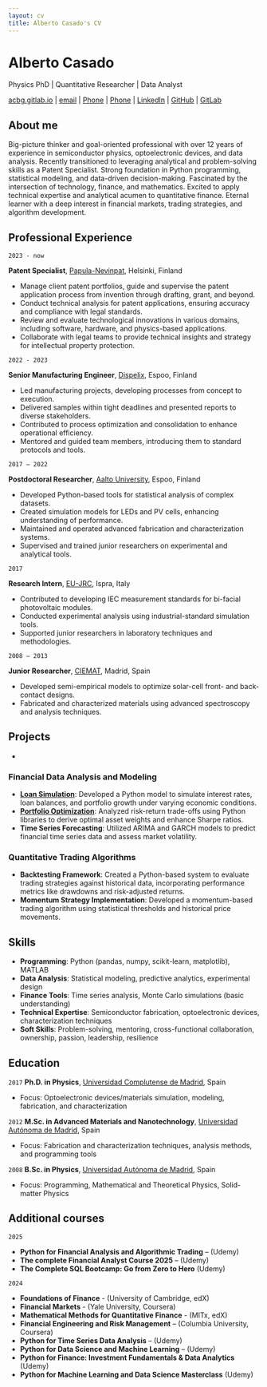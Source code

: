 ```yaml
---
layout: cv
title: Alberto Casado's CV
---
```

# Alberto Casado
Physics PhD | Quantitative Researcher | Data Analyst

<div id="webaddress">
<a href="http://acbg.gitlab.io/">acbg.gitlab.io</a>
| <a href="casado.alberto@gmail.com">email</a>
| <a href="358) 50 308 8737">Phone</a>
| <a href="(+358) 50 308 8737">Phone</a>
| <a href="linkedin.com/in/acbgg">LinkedIn</a>
| <a href="github.com/acbg">GitHub</a>
| <a href="gitlab.com/acbg">GitLab</a>

</div>


## About me

Big-picture thinker and goal-oriented professional with over 12 years of experience in semiconductor physics, optoelectronic devices, and data analysis.
Recently transitioned to leveraging analytical and problem-solving skills as a Patent Specialist.
Strong foundation in Python programming, statistical modeling, and data-driven decision-making.
Fascinated by the intersection of technology, finance, and mathematics.
Excited to apply technical expertise and analytical acumen to quantitative finance.
Eternal learner with a deep interest in financial markets, trading strategies, and algorithm development.

## Professional Experience

`2023 - now`
<!-- `Nov 2023 - now` -->
__Patent Specialist__, [Papula-Nevinpat](https://www.papula-nevinpat.com), Helsinki, Finland

- Manage client patent portfolios, guide and supervise the patent application process from invention through drafting, grant, and beyond.
- Conduct technical analysis for patent applications, ensuring accuracy and compliance with legal standards.
- Review and evaluate technological innovations in various domains, including software, hardware, and physics-based applications.
- Collaborate with legal teams to provide technical insights and strategy for intellectual property protection.

`2022 - 2023`
<!-- `Apr 2022 - Oct 2023` -->
__Senior Manufacturing Engineer__, [Dispelix](https://www.dispelix.com), Espoo, Finland

- Led manufacturing projects, developing processes from concept to execution.
- Delivered samples within tight deadlines and presented reports to diverse stakeholders.
- Contributed to process optimization and consolidation to enhance operational efficiency.
- Mentored and guided team members, introducing them to standard protocols and tools.

`2017 – 2022`
<!-- `Nov 2017 – Mar 2022` -->
__Postdoctoral Researcher__, [Aalto University](https://www.aalto.fi), Espoo, Finland

- Developed Python-based tools for statistical analysis of complex datasets.
- Created simulation models for LEDs and PV cells, enhancing understanding of performance.
- Maintained and operated advanced fabrication and characterization systems.
- Supervised and trained junior researchers on experimental and analytical tools.

`2017`
<!-- `May 2017 – Oct 2017` -->
__Research Intern__, [EU-JRC](https://joint-research-centre.ec.europa.eu/index_en), Ispra, Italy

- Contributed to developing IEC measurement standards for bi-facial photovoltaic modules.
- Conducted experimental analysis using industrial-standard simulation tools.
- Supported junior researchers in laboratory techniques and methodologies.

`2008 – 2013`
<!-- `Sep 2008 – Sep 2013` -->
__Junior Researcher__, [CIEMAT](https://www.ciemat.es), Madrid, Spain

- Developed semi-empirical models to optimize solar-cell front- and back-contact designs.
- Fabricated and characterized materials using advanced spectroscopy and analysis techniques.

## Projects

-

### Financial Data Analysis and Modeling

- **[Loan Simulation](https://github.com/acbg/loan_simulations)**: Developed a Python model to simulate interest rates, loan balances, and portfolio growth under varying economic conditions.
- **[Portfolio Optimization](https://github.com/acbg/portfolio_optimization)**: Analyzed risk-return trade-offs using Python libraries to derive optimal asset weights and enhance Sharpe ratios.
- **Time Series Forecasting**: Utilized ARIMA and GARCH models to predict financial time series data and assess market volatility.

### Quantitative Trading Algorithms

- **Backtesting Framework**: Created a Python-based system to evaluate trading strategies against historical data, incorporating performance metrics like drawdowns and risk-adjusted returns.
- **Momentum Strategy Implementation**: Developed a momentum-based trading algorithm using statistical thresholds and historical price movements.


## Skills

- __Programming__: Python (pandas, numpy, scikit-learn, matplotlib), MATLAB
- __Data Analysis__: Statistical modeling, predictive analytics, experimental design
- __Finance Tools__: Time series analysis, Monte Carlo simulations (basic understanding)
- __Technical Expertise__: Semiconductor fabrication, optoelectronic devices, characterization techniques
- __Soft Skills__: Problem-solving, mentoring, cross-functional collaboration, ownership, passion, leadership, resilience

## Education

`2017`
__Ph.D. in Physics__, [Universidad Complutense de Madrid](https://www.ucm.es), Spain

- Focus: Optoelectronic devices/materials simulation, modeling, fabrication, and characterization

`2012`
__M.Sc. in Advanced Materials and Nanotechnology__, [Universidad Autónoma de Madrid](https://www.uam.es), Spain

- Focus: Fabrication and characterization techniques, analysis methods, and programming tools

`2008`
__B.Sc. in Physics__, [Universidad Autónoma de Madrid](https://www.uam.es), Spain
- Focus: Programming, Mathematical and Theoretical Physics, Solid-matter Physics

## Additional courses

`2025`
- __Python for Financial Analysis and Algorithmic Trading__ – (Udemy)
- __The complete Financial Analyst Course 2025__ – (Udemy)
- __The Complete SQL Bootcamp: Go from Zero to Hero__ (Udemy)

`2024`
- __Foundations of Finance__ - (University of Cambridge, edX)
- __Financial Markets__ - (Yale University, Coursera)
- __Mathematical Methods for Quantitative Finance__ - (MITx, edX)
- __Financial Engineering and Risk Management__ – (Columbia University, Coursera)
- __Python for Time Series Data Analysis__ – (Udemy)
- __Python for Data Science and Machine Learning__ – (Udemy)
- __Python for Finance: Investment Fundamentals & Data Analytics__ (Udemy)
- __Python for Machine Learning and Data Science Masterclass__ (Udemy)

<!-- ## Job application summary -->
<!--  -->
<!-- As a seasoned physicist with a rich background in data analysis, programming, and research, I am eager to transition into a quantitative finance role. -->
<!-- My 12+ years of experience in technical problem-solving and statistical modeling, combined with recent legal and technical analysis expertise as a Patent Specialist, equip me to tackle complex challenges in financial markets. -->
<!-- Proficient in Python, statistical tools, and data-driven decision-making, I am passionate about applying my analytical mindset to develop innovative trading strategies and financial models. -->
<!-- I bring a commitment to excellence, a curiosity for learning, and a strong drive to contribute to the dynamic world of quantitative finance. -->

<!-- ### Footer

Last updated: May 2013 -->


